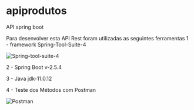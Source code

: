 # apiprodutos
 API spring boot


Para desenvolver esta API Rest foram utilizadas as seguintes ferramentas 
1 - framework Spring-Tool-Suite-4

![Spring-tool-suite-4](https://user-images.githubusercontent.com/38969388/130367737-5b2d266f-753f-4a3a-a172-6bc58f1ba0d0.png)

2 - Spring Boot v-2.5.4

3 - Java jdk-11.0.12

4 - Teste dos Métodos com Postman

![Postman](https://user-images.githubusercontent.com/38969388/130367708-a3b40bea-481f-44f9-aa43-c76d311251fd.png)
